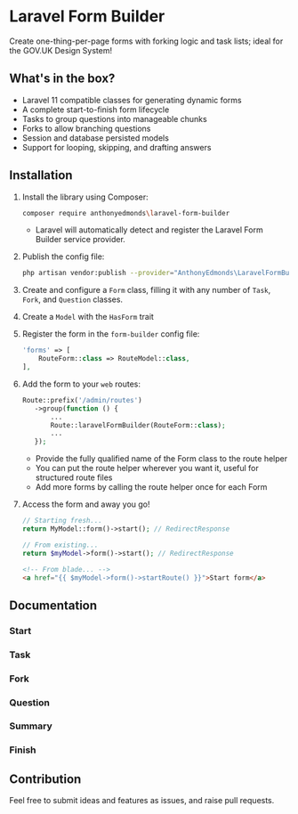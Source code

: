 # Laravel Form Builder

Create one-thing-per-page forms with forking logic and task lists; ideal for the GOV.UK Design System!

## What's in the box?

* Laravel 11 compatible classes for generating dynamic forms
* A complete start-to-finish form lifecycle
* Tasks to group questions into manageable chunks
* Forks to allow branching questions
* Session and database persisted models
* Support for looping, skipping, and drafting answers

## Installation

1. Install the library using Composer:
    ```bash
    composer require anthonyedmonds\laravel-form-builder
    ```
    * Laravel will automatically detect and register the Laravel Form Builder service provider.
2. Publish the config file:
   ```bash
   php artisan vendor:publish --provider="AnthonyEdmonds\LaravelFormBuilder\ServiceProviders\LaravelFormBuilderServiceProvider"
   ```
3. Create and configure a `Form` class, filling it with any number of `Task`, `Fork`, and `Question` classes.
4. Create a `Model` with the `HasForm` trait
5. Register the form in the `form-builder` config file:
   ```php
   'forms' => [
       RouteForm::class => RouteModel::class,
   ],
   ```
6. Add the form to your `web` routes:
    ```php
   Route::prefix('/admin/routes')
       ->group(function () {
           ...
           Route::laravelFormBuilder(RouteForm::class);
           ...
       });
    ```
   * Provide the fully qualified name of the Form class to the route helper
   * You can put the route helper wherever you want it, useful for structured route files
   * Add more forms by calling the route helper once for each Form
7. Access the form and away you go!
    ```php
    // Starting fresh...
    return MyModel::form()->start(); // RedirectResponse
   
    // From existing...
    return $myModel->form()->start(); // RedirectResponse
    ```
   
    ```html
    <!-- From blade... -->
    <a href="{{ $myModel->form()->startRoute() }}">Start form</a>
    ```

## Documentation

### Start

### Task

### Fork

### Question

### Summary

### Finish

## Contribution

Feel free to submit ideas and features as issues, and raise pull requests.
